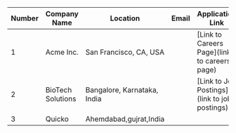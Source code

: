 | Number | Company Name | Location | Email | Application Link | Notes |
|---|---|---|---|---|---|
| 1 | Acme Inc. | San Francisco, CA, USA |  | [Link to Careers Page](link to careers page) | Early-stage AI startup, looking for passionate individuals. |
| 2 | BioTech Solutions | Bangalore, Karnataka, India |  | [Link to Job Postings](link to job postings) | Focused on developing sustainable biotechnologies. |
| 3 | Quicko | Ahemdabad,gujrat,India| | | |
